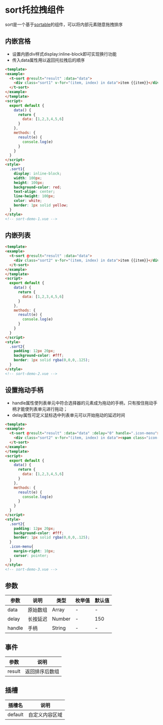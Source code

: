 # sort托拉拽组件
sort是一个基于[sortable](https://github.com/SortableJS/Sortable)的组件，可以将内部元素随意拖拽排序

## 内嵌宫格
+ 设置内嵌div样式display:inline-block即可实现换行功能
+ 传入data属性用以返回托拉拽后的顺序
```html
<template>
<example>
  <t-sort @result="result" :data="data">
    <div class="sort1" v-for="(item, index) in data">item {{item}}</div>
  </t-sort>
</example>
</template>
<script>
  export default {
    data() {
      return {
        data: [1,2,3,4,5,6]
      }
    },
    methods: {
      result(e) {
        console.log(e)
      }
    }
  }
</script>
<style>
  .sort1{
    display: inline-block;
    width: 100px;
    height: 100px;
    background-color: red;
    text-align: center;
    line-height: 100px;
    color: white;
    border: 1px solid yellow;
  }
</style>
<!-- sort-demo-1.vue -->
```

## 内嵌列表
```html
<template>
<example>
  <t-sort @result="result" :data="data">
    <div class="sort2" v-for="(item, index) in data">item {{item}}</div>
  </t-sort>
</example>
</template>
<script>
  export default {
    data() {
      return {
        data: [1,2,3,4,5,6]
      }
    },
    methods: {
      result(e) {
        console.log(e)
      }
    }
  }
</script>
<style>
  .sort2{
    padding: 12px 20px;
    background-color: #fff;
    border: 1px solid rgba(0,0,0,.125);
  }
</style>
<!-- sort-demo-2.vue -->
```

## 设置拖动手柄
+ handle属性使列表单元中符合选择器的元素成为拖动的手柄，只有按住拖动手柄才能使列表单元进行拖动；
+ delay属性可定义鼠标选中列表单元可以开始拖动的延迟时间
```html
<template>
<example>
  <t-sort @result="result" :data="data" :delay="0" handle=".icon-menu">
    <div class="sort2" v-for="(item, index) in data"><span class="icon-menu"></span>item {{item}}</div>
  </t-sort>
</example>
</template>
<script>
  export default {
    data() {
      return {
        data: [1,2,3,4,5,6]
      }
    },
    methods: {
      result(e) {
        console.log(e)
      }
    }
  }
</script>
<style>
  .sort2{
    padding: 12px 20px;
    background-color: #fff;
    border: 1px solid rgba(0,0,0,.125);
  }
  .icon-menu{
    margin-right: 10px;
    cursor: pointer;
  }
</style>
<!-- sort-demo-3.vue -->
```

## 参数
  | 参数      | 说明    | 类型      | 枚举值       | 默认值   |
  |---------- |-------- |---------- |-------------  |-------- |
  | data     | 原始数组   | Array  |   -   |   -   |
  | delay     | 长按延迟   | Number  |   -   |   150   |
  | handle     | 手柄   | String  |   -   |   -   |

## 事件
  | 参数      | 说明    |
  |---------- |-------- |
  | result     | 返回排序后数组   |

## 插槽
  | 插槽名      | 说明    |
  |---------- |-------- |
  | default     | 自定义内容区域  |

